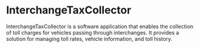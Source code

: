 # InterchangeTaxCollector
InterchangeTaxCollector is a software application that enables the collection of toll charges for vehicles passing through interchanges. It provides a solution for managing toll rates, vehicle information, and toll history.
